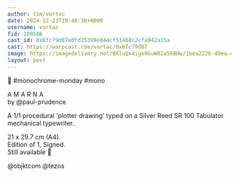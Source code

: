 ```yaml
---
author: tim/vortac
date: 2024-12-23T19:48:30+0000
username: vortac
fid: 209586
cast_id: 0x6fc79d87a0fd25389e844cf51468c2cfa942a15a
cast: https://warpcast.com/vortac/0x6fc79d87
image: https://imagedelivery.net/BXluQx4ige9GuW0Ia56BHw/1bea222b-d0ea-4bbe-e31c-6963995e7800/original
layout: post
---
```

🖤 #monochrome-monday #mono  
  
A M A R N A  
by @paul-prudence   
  
A 1/1 procedural 'plotter drawing' typed on a Silver Reed SR 100 Tabulator mechanical typewriter.  
  
21 x 29.7 cm (A4).  
Edition of 1, Signed.  
Still available 👀  
  
@objktcom @tezos  

<img src='https://imagedelivery.net/BXluQx4ige9GuW0Ia56BHw/1bea222b-d0ea-4bbe-e31c-6963995e7800/original' alt='' referrerpolicy='no-referrer'/>